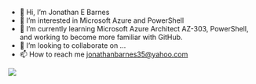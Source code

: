 - 👋 Hi, I’m Jonathan E Barnes
- 👀 I’m interested in Microsoft Azure and PowerShell
- 🌱 I’m currently learning Microsoft Azure Architect AZ-303, PowerShell, and working to become more familiar with GitHub.
- 💞️ I’m looking to collaborate on ...
- 📫 How to reach me jonathanbarnes35@yahoo.com

<!---
johnnyboy273369/johnnyboy273369 is a ✨ special ✨ repository because its `README.md` (this file) appears on your GitHub profile.
You can click the Preview link to take a look at your changes.
--->

<html>
 <head>
 </head>
 <body>
  <img src="https://www.gizmodo.com.au/content/uploads/sites/2/2015/01/27/ofugqvne1mllpp0pyqyp.gif"> 
</body>
</html>







